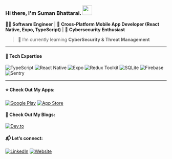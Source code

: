 ### Hi there, I'm Suman Bhattarai. <img src="https://raw.githubusercontent.com/MartinHeinz/MartinHeinz/master/wave.gif" width="30px"> 

👨‍💻 **Software Engineer** | 📱 **Cross-Platform Mobile App Developer (React Native, Expo, TypeScript)** | 🔐 **Cybersecurity Enthusiast**  

> 🌱 I’m currently learning **CyberSecurity & Threat Management**

---

#### 🚀 Tech Expertise

![TypeScript](https://img.shields.io/badge/TypeScript-3178C6?style=for-the-badge&logo=typescript&logoColor=white) ![React Native](https://img.shields.io/badge/React_Native-61DAFB?style=for-the-badge&logo=react&logoColor=white) ![Expo](https://img.shields.io/badge/Expo-000020?style=for-the-badge&logo=expo&logoColor=white) ![Redux Toolkit](https://img.shields.io/badge/Redux_Toolkit-764ABC?style=for-the-badge&logo=redux&logoColor=white) ![SQLite](https://img.shields.io/badge/SQLite-003B57?style=for-the-badge&logo=sqlite&logoColor=white) ![Firebase](https://img.shields.io/badge/Firebase-FFCA28?style=for-the-badge&logo=firebase&logoColor=black) ![Sentry](https://img.shields.io/badge/Sentry-362D59?style=for-the-badge&logo=sentry&logoColor=white)   

---

#### ⭐ Check Out My Apps: 
[![Google Play](https://img.shields.io/badge/Google%20Play-414141?style=flat&logo=google-play&logoColor=white)](https://play.google.com/store/apps/developer?id=Standard+Syntax)
[![App Store](https://img.shields.io/badge/App%20Store-0A66C2?style=flat&logo=app-store&logoColor=white)](https://apps.apple.com/ca/developer/suman-bhattarai/id1806188874)
 
#### 📖 Check Out My Blogs: 
[![Dev.to](https://img.shields.io/badge/Dev.to-0A0A0A?style=flat&logo=devdotto&logoColor=white)](https://dev.to/ersuman) 

#### 📬 Let’s connect:
[![LinkedIn](https://img.shields.io/badge/LinkedIn-0A66C2?style=flat&logo=linkedin&logoColor=white)](https://www.linkedin.com/in/ersumanbhattarai/)
[![Website](https://img.shields.io/badge/Website-000000?style=flat&logo=Google-Chrome&logoColor=white)](https://ersuman.com/)




